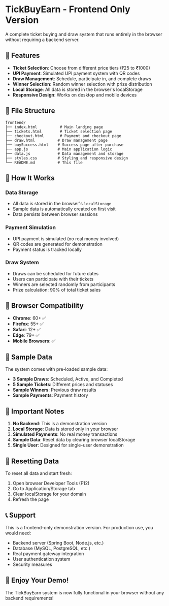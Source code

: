 # TickBuyEarn - Frontend Only Version

A complete ticket buying and draw system that runs entirely in the browser without requiring a backend server.

## 🚀 **Features**

- **Ticket Selection**: Choose from different price tiers (₹25 to ₹1000)
- **UPI Payment**: Simulated UPI payment system with QR codes
- **Draw Management**: Schedule, participate in, and complete draws
- **Winner Selection**: Random winner selection with prize distribution
- **Local Storage**: All data is stored in the browser's localStorage
- **Responsive Design**: Works on desktop and mobile devices

## 📁 **File Structure**

```
frontend/
├── index.html          # Main landing page
├── tickets.html        # Ticket selection page
├── checkout.html       # Payment and checkout page
├── draw.html          # Draw management page
├── buySuccess.html    # Success page after purchase
├── app.js             # Main application logic
├── data.js            # Data management and storage
├── styles.css         # Styling and responsive design
└── README.md          # This file
```




## 🔧 **How It Works**

### **Data Storage**
- All data is stored in the browser's `localStorage`
- Sample data is automatically created on first visit
- Data persists between browser sessions

### **Payment Simulation**
- UPI payment is simulated (no real money involved)
- QR codes are generated for demonstration
- Payment status is tracked locally

### **Draw System**
- Draws can be scheduled for future dates
- Users can participate with their tickets
- Winners are selected randomly from participants
- Prize calculation: 90% of total ticket sales

## 📱 **Browser Compatibility**

- **Chrome**: 60+ ✅
- **Firefox**: 55+ ✅
- **Safari**: 12+ ✅
- **Edge**: 79+ ✅
- **Mobile Browsers**: ✅

## 🎯 **Sample Data**

The system comes with pre-loaded sample data:

- **3 Sample Draws**: Scheduled, Active, and Completed
- **5 Sample Tickets**: Different prices and statuses
- **Sample Winners**: Previous draw results
- **Sample Payments**: Payment history

## 🚨 **Important Notes**

1. **No Backend**: This is a demonstration version
2. **Local Storage**: Data is stored only in your browser
3. **Simulated Payments**: No real money transactions
4. **Sample Data**: Reset data by clearing browser localStorage
5. **Single User**: Designed for single-user demonstration

## 🔄 **Resetting Data**

To reset all data and start fresh:

1. Open browser Developer Tools (F12)
2. Go to Application/Storage tab
3. Clear localStorage for your domain
4. Refresh the page

## 📞 **Support**

This is a frontend-only demonstration version. For production use, you would need:

- Backend server (Spring Boot, Node.js, etc.)
- Database (MySQL, PostgreSQL, etc.)
- Real payment gateway integration
- User authentication system
- Security measures

## 🎉 **Enjoy Your Demo!**

The TickBuyEarn system is now fully functional in your browser without any backend requirements!
